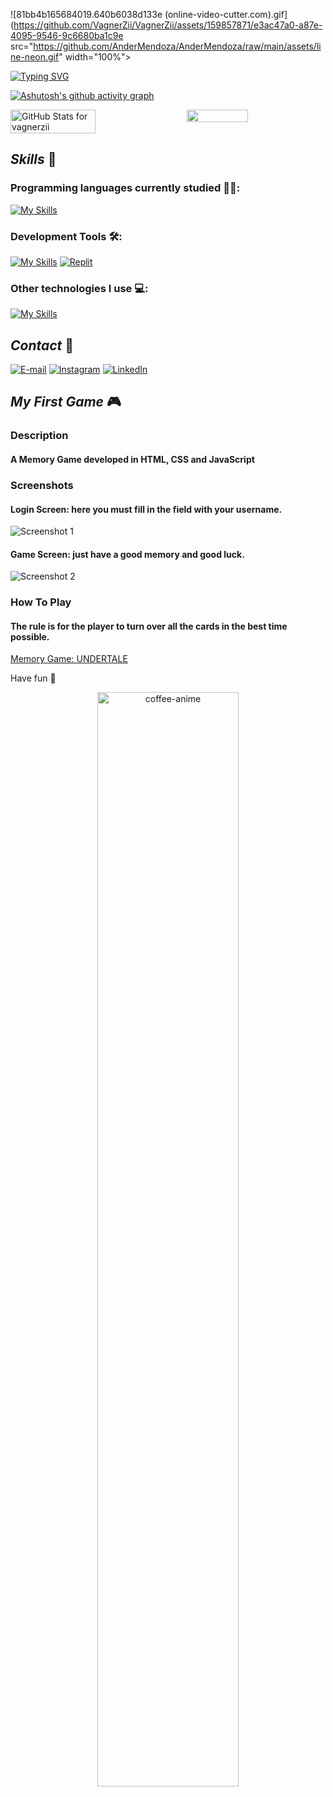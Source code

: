 ![81bb4b165684019.640b6038d133e (online-video-cutter.com).gif](https://github.com/VagnerZii/VagnerZii/assets/159857871/e3ac47a0-a87e-4095-9546-9c6680ba1c9e
 src="https://github.com/AnderMendoza/AnderMendoza/raw/main/assets/line-neon.gif" width="100%">

[![Typing SVG](https://readme-typing-svg.herokuapp.com/?color=4169E1&size=25&center=true&vCenter=true&width=1000&lines=Hello!+My+name+is+Vagner+Pereira+👻;I+am+a+Systems+Analysis+and+Development+student;+:%29)](https://git.io/typing-svg)

[![Ashutosh's github activity graph](https://github-readme-activity-graph.vercel.app/graph?username=vagnerzii&bg_color=020413&color=39aec6&line=9c307c&point=29285f&area=true&hide_border=true)](https://github.com/ashutosh00710/github-readme-activity-graph)

<div style="display: flex; flex-wrap: wrap; justify-content: space-between;">
  <img width="52%" src="https://github-readme-stats.vercel.app/api?username=vagnerzii&show_icons=true&count_private=true&hide_border=false&border_radius=3&border_color=4169E1&title_color=34e9f4&icon_color=6b66e1&text_color=ff4dc1&bg_color=020413" alt="GitHub Stats for vagnerzii">
  
  <img width="44%" src="https://github-readme-stats.vercel.app/api/top-langs/?username=vagnerzii&layout=compact&hide_border=false&border_color=4169E1&title_color=34e9f4&text_color=ff4dc1&bg_color=020413" />
</div>

## *Skills* 🌟

### Programming languages ​​currently studied 👨‍💻:

[![My Skills](https://skillicons.dev/icons?i=c,java,cpp&theme=light)](https://skillicons.dev)

### Development Tools 🛠:

[![My Skills](https://skillicons.dev/icons?i=vscode,github,postgresql&theme=dark)](https://skillicons.dev)
[![Replit](https://skillicons.dev/icons?i=replit&theme=dark)](https://replit.com/@vagnerpereiraju)

### Other technologies I use 💻:

[![My Skills](https://skillicons.dev/icons?i=html,css,js,mysql,cs&theme=light)](https://skillicons.dev)

## *Contact* 📧

[![E-mail](https://skillicons.dev/icons?i=gmail&theme=light)](mailto:vagnerpereira.junior18@gmail.com)
[![Instagram](https://skillicons.dev/icons?i=instagram)](https://www.instagram.com/vaagner_zii/)
[![LinkedIn](https://skillicons.dev/icons?i=linkedin)](https://www.linkedin.com/in/vagner-pereira-44a22a2b5/)

## *My First Game* 🎮

### Description

#### A Memory Game developed in HTML, CSS and JavaScript

### Screenshots

#### Login Screen: here you must fill in the field with your username.
![Screenshot 1](https://github.com/VagnerZii/VagnerZii/assets/159857871/8607242c-2832-4a59-ac0d-dd712274163b)
#### Game Screen: just have a good memory and good luck.
![Screenshot 2](https://github.com/VagnerZii/VagnerZii/assets/159857871/3b94eaea-7492-4595-8025-a1025e3e6f84)

### How To Play

#### The rule is for the player to turn over all the cards in the best time possible.
 
[Memory Game: UNDERTALE](https://vagnerzii.github.io/memory-game/) 

Have fun 🚀

<div align="center">
  <img src="https://github.com/VagnerZii/VagnerZii/assets/159857871/b0fa4072-a328-4ac9-9b59-cfd30b5a00c1" alt="coffee-anime" width="67%">
</div>
